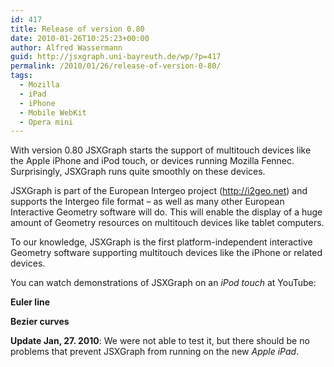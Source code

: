```yaml
---
id: 417
title: Release of version 0.80
date: 2010-01-26T10:25:23+00:00
author: Alfred Wassermann
guid: http://jsxgraph.uni-bayreuth.de/wp/?p=417
permalink: /2010/01/26/release-of-version-0-80/
tags:
  - Mozilla
  - iPad
  - iPhone
  - Mobile WebKit
  - Opera mini
---
```

With version 0.80 JSXGraph starts the support of multitouch devices like the Apple iPhone and iPod touch, or devices running Mozilla Fennec. Surprisingly, JSXGraph runs quite smoothly on these devices.
  
JSXGraph is part of the European Intergeo project (<http://i2geo.net>) and supports the Intergeo file format &#8211; as well as many other European Interactive Geometry software will do. This will enable the display of a huge amount of Geometry resources on multitouch devices like tablet computers.
  
To our knowledge, JSXGraph is the first platform-independent interactive Geometry software supporting multitouch devices like the iPhone or related devices.

You can watch demonstrations of JSXGraph on an _iPod touch_ at YouTube:

**Euler line**
  

  
**Bezier curves**
  


**Update Jan, 27. 2010**: We were not able to test it, but there should be no problems that prevent JSXGraph from running on the new _Apple iPad_.